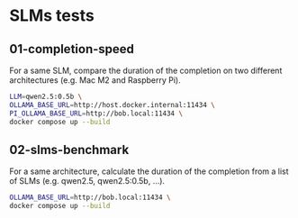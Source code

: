 # SLMs tests

## 01-completion-speed

For a same SLM, compare the duration of the completion on two different architectures (e.g. Mac M2 and Raspberry Pi).

```bash
LLM=qwen2.5:0.5b \
OLLAMA_BASE_URL=http://host.docker.internal:11434 \
PI_OLLAMA_BASE_URL=http://bob.local:11434 \
docker compose up --build
```

## 02-slms-benchmark

For a same architecture, calculate the duration of the completion from a list of SLMs (e.g. qwen2.5, qwen2.5:0.5b, ...).

```bash
OLLAMA_BASE_URL=http://bob.local:11434 \
docker compose up --build
```

